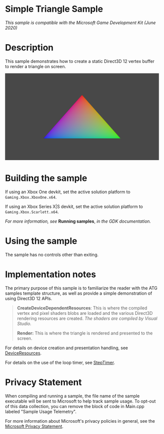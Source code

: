 # Simple Triangle Sample

*This sample is compatible with the Microsoft Game Development Kit (June
2020)*

# Description

This sample demonstrates how to create a static Direct3D 12 vertex
buffer to render a triangle on screen.

![C:\\temp\\xbox_screenshot.png](./media/image1.png)

# Building the sample

If using an Xbox One devkit, set the active solution platform to `Gaming.Xbox.XboxOne.x64`.

If using an Xbox Series X|S devkit, set the active solution platform to `Gaming.Xbox.Scarlett.x64`.

*For more information, see* __Running samples__, *in the GDK documentation.*

# Using the sample

The sample has no controls other than exiting.

# Implementation notes

The primary purpose of this sample is to familiarize the reader with the
ATG samples template structure, as well as provide a simple
demonstration of using Direct3D 12 APIs.

> **CreateDeviceDependentResources**: This is where the compiled vertex
> and pixel shaders blobs are loaded and the various Direct3D rendering
> resources are created. *The shaders are compiled by Visual Studio.*
>
> **Render:** This is where the triangle is rendered and presented to
> the screen.

For details on device creation and presentation handling, see
[DeviceResources](https://github.com/Microsoft/DirectXTK12/wiki/DeviceResources).

For details on the use of the loop timer, see
[StepTimer](https://github.com/Microsoft/DirectXTK/wiki/StepTimer).

# Privacy Statement

When compiling and running a sample, the file name of the sample
executable will be sent to Microsoft to help track sample usage. To
opt-out of this data collection, you can remove the block of code in
Main.cpp labeled "Sample Usage Telemetry".

For more information about Microsoft's privacy policies in general, see
the [Microsoft Privacy
Statement](https://privacy.microsoft.com/en-us/privacystatement/).
